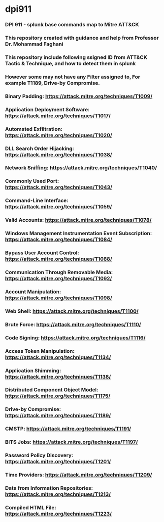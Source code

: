 # dpi911
### DPI 911 - splunk base commands map to Mitre ATT&amp;CK

### This repository created with guidance and help from Professor Dr. Mohammad Faghani

### This repository include following ssigned ID from ATT&CK Tactic & Technique, and how to detect them in splunk

### However some may not have any Filter assigned to, For example T1189, Drive-by Compromise.

### Binary Padding: https://attack.mitre.org/techniques/T1009/
### Application Deployment Software: https://attack.mitre.org/techniques/T1017/
### Automated Exfiltration: https://attack.mitre.org/techniques/T1020/
### DLL Search Order Hijacking: https://attack.mitre.org/techniques/T1038/
### Network Sniffing: https://attack.mitre.org/techniques/T1040/
### Commonly Used Port: https://attack.mitre.org/techniques/T1043/
### Command-Line Interface: https://attack.mitre.org/techniques/T1059/
### Valid Accounts: https://attack.mitre.org/techniques/T1078/
### Windows Management Instrumentation Event Subscription: https://attack.mitre.org/techniques/T1084/
### Bypass User Account Control: https://attack.mitre.org/techniques/T1088/
### Communication Through Removable Media: https://attack.mitre.org/techniques/T1092/
### Account Manipulation: https://attack.mitre.org/techniques/T1098/
### Web Shell: https://attack.mitre.org/techniques/T1100/
### Brute Force: https://attack.mitre.org/techniques/T1110/
### Code Signing: https://attack.mitre.org/techniques/T1116/
### Access Token Manipulation: https://attack.mitre.org/techniques/T1134/
### Application Shimming: https://attack.mitre.org/techniques/T1138/
### Distributed Component Object Model: https://attack.mitre.org/techniques/T1175/
### Drive-by Compromise: https://attack.mitre.org/techniques/T1189/
### CMSTP: https://attack.mitre.org/techniques/T1191/
### BITS Jobs: https://attack.mitre.org/techniques/T1197/
### Password Policy Discovery: https://attack.mitre.org/techniques/T1201/
### Time Providers: https://attack.mitre.org/techniques/T1209/
### Data from Information Repositories: https://attack.mitre.org/techniques/T1213/
### Compiled HTML File: https://attack.mitre.org/techniques/T1223/
